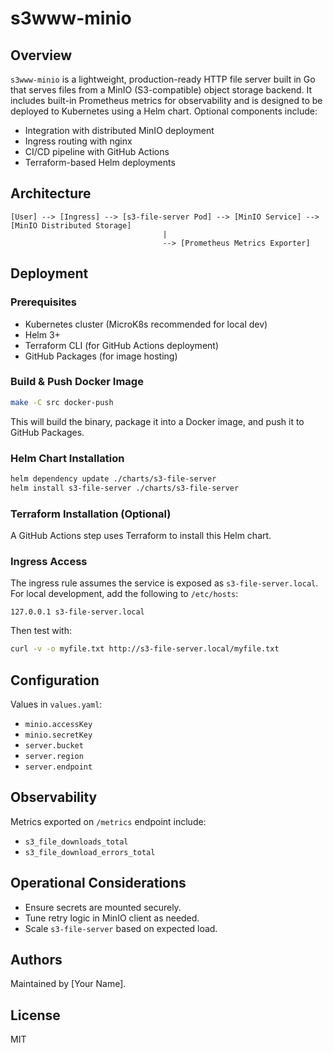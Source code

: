 
# s3www-minio

## Overview

`s3www-minio` is a lightweight, production-ready HTTP file server built in Go that serves files from a MinIO (S3-compatible) object storage backend. It includes built-in Prometheus metrics for observability and is designed to be deployed to Kubernetes using a Helm chart. Optional components include:

- Integration with distributed MinIO deployment
- Ingress routing with nginx
- CI/CD pipeline with GitHub Actions
- Terraform-based Helm deployments

## Architecture

```
[User] --> [Ingress] --> [s3-file-server Pod] --> [MinIO Service] --> [MinIO Distributed Storage]
                                  |
                                  --> [Prometheus Metrics Exporter]
```

## Deployment

### Prerequisites

- Kubernetes cluster (MicroK8s recommended for local dev)
- Helm 3+
- Terraform CLI (for GitHub Actions deployment)
- GitHub Packages (for image hosting)

### Build & Push Docker Image

```sh
make -C src docker-push
```

This will build the binary, package it into a Docker image, and push it to GitHub Packages.

### Helm Chart Installation

```sh
helm dependency update ./charts/s3-file-server
helm install s3-file-server ./charts/s3-file-server
```

### Terraform Installation (Optional)

A GitHub Actions step uses Terraform to install this Helm chart.

### Ingress Access

The ingress rule assumes the service is exposed as `s3-file-server.local`. For local development, add the following to `/etc/hosts`:

```
127.0.0.1 s3-file-server.local
```

Then test with:

```sh
curl -v -o myfile.txt http://s3-file-server.local/myfile.txt
```

## Configuration

Values in `values.yaml`:

- `minio.accessKey`
- `minio.secretKey`
- `server.bucket`
- `server.region`
- `server.endpoint`

## Observability

Metrics exported on `/metrics` endpoint include:

- `s3_file_downloads_total`
- `s3_file_download_errors_total`

## Operational Considerations

- Ensure secrets are mounted securely.
- Tune retry logic in MinIO client as needed.
- Scale `s3-file-server` based on expected load.

## Authors

Maintained by [Your Name].

## License

MIT
